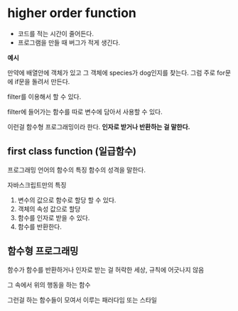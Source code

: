 # higher order function

* 코드를 적는 시간이 줄어든다.
* 프로그램을 만들 때 버그가 적게 생긴다.

**예시**

만약에 배열안에 객체가 있고 그 객체에 species가 dog인지를 찾는다.
그럼 주로 for문에 if문을 돌려서 만든다. 

filter를 이용해서 할 수 있다. 

filter에 들어가는 함수를 따로 변수에 담아서 사용할 수 있다.

이런걸 함수형 프로그래밍이라 한다. 
**인자로 받거나 반환하는 걸 말한다.**

## first class function (일급함수)

프로그래밍 언어의 함수의 특징
함수의 성격을 말한다.

자바스크립트만의 특징

1. 변수의 값으로 함수로 할당 할 수 있다.
2. 객체의 속성 값으로 할당
3. 함수를 인자로 받을 수 있다.
4. 함수를 반환한다.

## 함수형 프로그래밍

함수가 함수를 반환하거나 인자로 받는 걸 허락한 세상, 규칙에 어긋나지 않음

그 속에서 위의 행동을 하는 함수

그런걸  하는 함수들이 모여서 이루는 패러다임 또는 스타일